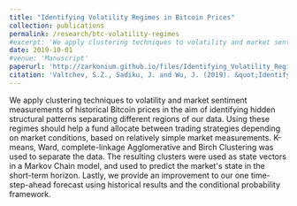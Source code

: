 ```yaml
---
title: "Identifying Volatility Regimes in Bitcoin Prices"
collection: publications
permalink: /research/btc-volatility-regimes
#excerpt: 'We apply clustering techniques to volatility and market sentiment measurements of historical Bitcoin prices in the aim of identifying hidden structural patterns separating different regions of our data. Using these regimes should help a fund allocate between trading strategies depending on market conditions, based on relatively simple market measurements. K-means, Ward, complete-linkage Agglomerative and Birch Clustering was used to separate the data. The resulting clusters were used as state vectors in a Markov Chain model, and used to predict the market's state in the short-term horizon. Lastly, we provide an improvement to our one time-step-ahead forecast using historical results and the conditional probability framework.'
date: 2019-10-01
#venue: 'Manuscript'
paperurl: 'http://zarkonium.github.io/files/Identifying_Volatility_Regimes_in_Bitcoin_Prices.pdf'
citation: 'Valtchev, S.Z., Sadiku, J. and Wu, J. (2019). &quot;Identifying Volatility Regimes in Bitcoin Prices&quot;, <i>Manuscript</i>.'
---
```

We apply clustering techniques to volatility and market sentiment measurements of historical Bitcoin prices in the aim of identifying hidden structural patterns separating different regions of our data. Using these regimes should help a fund allocate between trading strategies depending on market conditions, based on relatively simple market measurements. K-means, Ward, complete-linkage Agglomerative and Birch Clustering was used to separate the data. The resulting clusters were used as state vectors in a Markov Chain model, and used to predict the market's state in the short-term horizon. Lastly, we provide an improvement to our one time-step-ahead forecast using historical results and the conditional probability framework.
